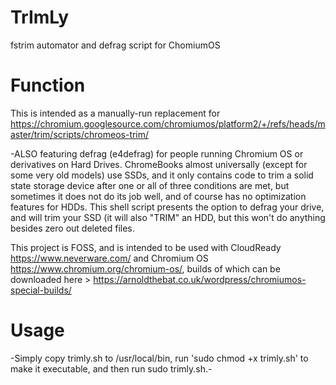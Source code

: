# TrImLy
fstrim automator and defrag script for ChomiumOS 

# Function
This is intended as a manually-run replacement for https://chromium.googlesource.com/chromiumos/platform2/+/refs/heads/master/trim/scripts/chromeos-trim/

-ALSO featuring defrag (e4defrag) for people running Chromium OS or derivatives on Hard Drives. ChromeBooks almost universally (except for some very old models) use SSDs, and it only contains code to trim a solid state storage device after one or all of three conditions are met, but sometimes it does not do its job well, and of course has no optimization features for HDDs. This shell script presents the option to defrag your drive, and will trim your SSD (it will also "TRIM" an HDD, but this won't do anything besides zero out deleted files.

This project is FOSS, and is intended to be used with CloudReady https://www.neverware.com/ and Chromium OS https://www.chromium.org/chromium-os/, builds of which can be downloaded here > https://arnoldthebat.co.uk/wordpress/chromiumos-special-builds/

# Usage
-Simply copy trimly.sh to /usr/local/bin, run 'sudo chmod +x trimly.sh' to make it executable, and then run sudo trimly.sh.-
